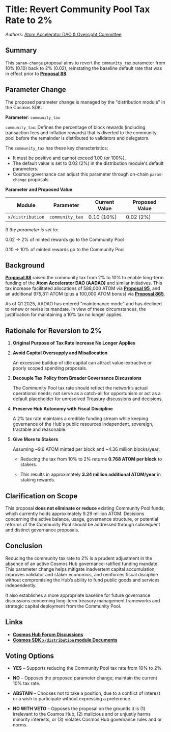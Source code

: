 # Title: Revert Community Pool Tax Rate to 2%

*Authors*: [Atom Accelerator DAO & Oversight Committee](https://www.atomaccelerator.com/) 

## Summary  

This `param-change` proposal aims to revert the `community_tax` parameter from 10% (0.10) back to 2% (0.02), reinstating the baseline default rate that was in effect prior to [**Proposal 88**](https://www.mintscan.io/cosmos/proposals/88/).

## Parameter Change

The proposed parameter change is managed by the "distribution module" in the Cosmos SDK.

**Parameter**: `community_tax`

`community_tax`: Defines the percentage of block rewards (including transaction fees and inflation rewards) that is diverted to the community pool before the remainder is distributed to validators and delegators. 

The `community_tax` has these key characteristics:

* It must be positive and cannot exceed 1.00 (or 100%).
* The default value is set to 0.02 (2%) in the distribution module's default parameters. 
* Cosmos governance can adjust this parameter through on-chain `param-change` proposals.

**Parameter and Proposed Value**

| Module         | Parameter      | Current Value | Proposed Value |
|----------------|----------------|----------------|----------------|
| `x/distribution` | `community_tax` | 0.10 (10%)     | 0.02 (2%)      |


*If the parameter is set to*:

0.02 → 2% of minted rewards go to the Community Pool

0.10 → 10% of minted rewards go to the Community Pool


## Background  

[**Proposal 88**](https://www.mintscan.io/cosmos/proposals/88/) raised the community tax from 2% to 10% to enable long-term funding of the **Atom Accelerator DAO (AADAO)** and similar initiatives. This tax increase facilitated allocations of 588,000 ATOM via [**Proposal 95**](https://www.mintscan.io/cosmos/proposals/95/), and an additional 975,811 ATOM (plus a 100,000 ATOM bonus) via [**Proposal 865**](https://www.mintscan.io/cosmos/proposals/865/).


As of Q1 2025, AADAO has entered "maintenance mode" and has declined to renew or revise its mandate. In view of these circumstances, the justification for maintaining a 10% tax no longer applies.


## Rationale for Reversion to 2%


1. **Original Purpose of Tax Rate Increase No Longer Applies**  


2. **Avoid Capital Oversupply and Misallocation**  

   An excessive buildup of idle capital can attract value-extractive or poorly scoped spending proposals. 


3. **Decouple Tax Policy from Broader Governance Discussions**  

   The Community Pool tax rate should reflect the network’s actual operational needs; not serve as a catch-all for opportunism or act as a default placeholder for unresolved Treasury discussions and decisions.


4. **Preserve Hub Autonomy with Fiscal Discipline**  

   A 2% tax rate maintains a credible funding stream while keeping governance of the Hub's public resources independent, sovereign, tractable and reasonable.


5. **Give More to Stakers**  

   Assuming ~9.6 ATOM minted per block and ~4.36 million blocks/year:

   - Reducing the tax from 10% to 2% returns **0.768 ATOM per block** to stakers.

   - This results in approximately **3.34 million additional ATOM/year** in staking rewards.


## **Clarification on Scope**  

This proposal **does not eliminate or reduce** existing Community Pool funds; which currently holds approximately 9.29 million ATOM. Decisions concerning the active balance, usage, governance structure, or potential reforms of the Community Pool should be addressed through subsequent and distinct governance proposals.


## **Conclusion**  

Reducing the community tax rate to 2% is a prudent adjustment in the absence of an active Cosmos Hub governance-ratified funding mandate. This parameter change helps mitigate inadvertent capital accumulation, improves validator and staker economics, and reinforces fiscal discipline without compromising the Hub’s ability to fund public goods and services independently.

It also establishes a more appropriate baseline for future governance discussions concerning long-term treasury management frameworks and strategic capital deployment from the Community Pool.


## Links

* [**Cosmos Hub Forum Discussions**](https://forum.cosmos.network/t/proposal-draft-reverse-proposal-88-revert-community-pool-tax-rate-to-2/15397)
* [**Cosmos SDK `x/distribution` module Documents**](https://docs.cosmos.network/main/build/modules/distribution)


## **Voting Options**


- **YES** – Supports reducing the Community Pool tax rate from 10% to 2%.
  
- **NO** – Opposes the proposed parameter change; maintain the current 10% tax rate.

- **ABSTAIN** – Chooses not to take a position, due to a conflict of interest or a wish to participate without expressing a preference.

- **NO WITH VETO** – Opposes the proposal on the grounds it is (1) irrelevant to the Cosmos Hub, (2) malicious and or unjustly harms minority interests, or (3) violates Cosmos Hub governance rules and or norms.


